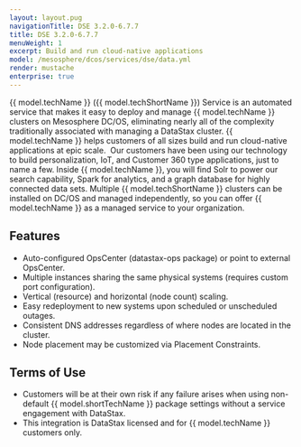 ```yaml
---
layout: layout.pug
navigationTitle: DSE 3.2.0-6.7.7
title: DSE 3.2.0-6.7.7
menuWeight: 1
excerpt: Build and run cloud-native applications
model: /mesosphere/dcos/services/dse/data.yml
render: mustache
enterprise: true
---
```


{{ model.techName }} ({{ model.techShortName }}) Service is an automated service that makes it easy to deploy and manage {{ model.techName }} clusters on Mesosphere DC/OS, eliminating nearly all of the complexity traditionally associated with managing a DataStax cluster. {{ model.techName }} helps customers of all sizes build and run cloud-native applications at epic scale.  Our customers have been using our technology to build personalization, IoT, and Customer 360 type applications, just to name a few.  Inside {{ model.techName }}, you will find Solr to power our search capability, Spark for analytics, and a graph database for highly connected data sets. Multiple {{ model.techShortName }} clusters can be installed on DC/OS and managed independently, so you can offer {{ model.techName }} as a managed service to your organization.

## Features

- Auto-configured OpsCenter (datastax-ops package) or point to external OpsCenter.
- Multiple instances sharing the same physical systems (requires custom port configuration).
- Vertical (resource) and horizontal (node count) scaling.
- Easy redeployment to new systems upon scheduled or unscheduled outages.
- Consistent DNS addresses regardless of where nodes are located in the cluster.
- Node placement may be customized via Placement Constraints.


## Terms of Use

- Customers will be at their own risk if any failure arises when using non-default {{ model.shortTechName }} package settings without a service engagement with DataStax.
- This integration is DataStax licensed and for {{ model.techName }} customers only.
